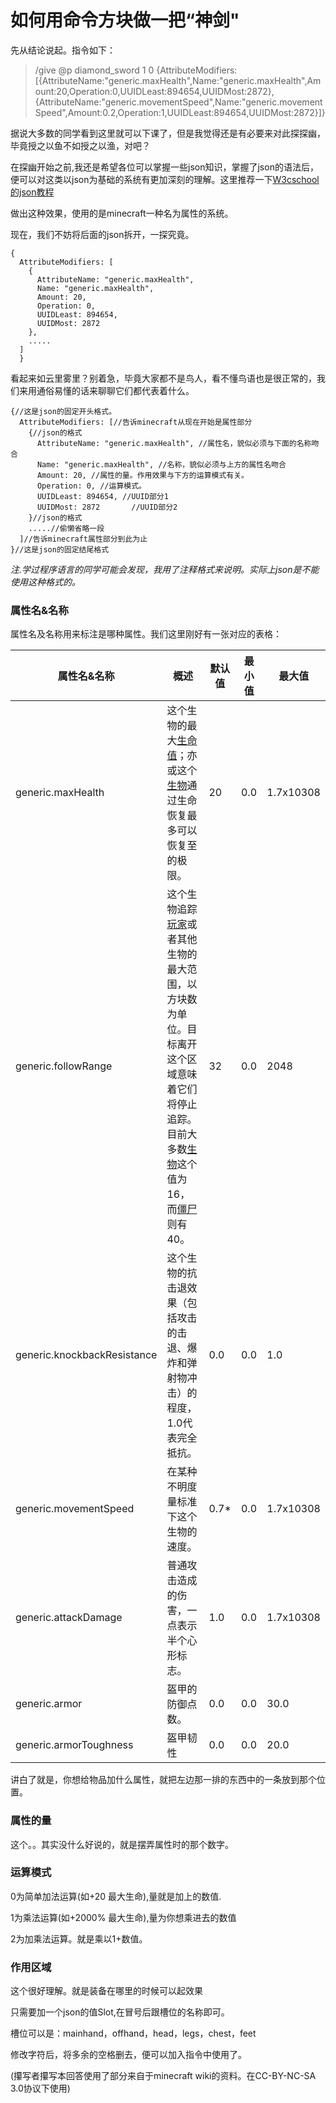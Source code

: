# 如何用命令方块做一把“神剑"  
先从结论说起。指令如下：  

> /give @p diamond_sword 1 0 {AttributeModifiers:[{AttributeName:"generic.maxHealth",Name:"generic.maxHealth",Amount:20,Operation:0,UUIDLeast:894654,UUIDMost:2872},{AttributeName:"generic.movementSpeed",Name:"generic.movementSpeed",Amount:0.2,Operation:1,UUIDLeast:894654,UUIDMost:2872}]}  

据说大多数的同学看到这里就可以下课了，但是我觉得还是有必要来对此探探幽，毕竟授之以鱼不如授之以渔，对吧？  

在探幽开始之前,我还是希望各位可以掌握一些json知识，掌握了json的语法后，便可以对这类以json为基础的系统有更加深刻的理解。这里推荐一下[W3cschool的json教程](http://www.w3school.com.cn/json/)

做出这种效果，使用的是minecraft一种名为属性的系统。  

现在，我们不妨将后面的json拆开，一探究竟。  

``` 
{  
  AttributeModifiers: [  
    {
      AttributeName: "generic.maxHealth",   
      Name: "generic.maxHealth",   
      Amount: 20,   
      Operation: 0,   
      UUIDLeast: 894654,   
      UUIDMost: 2872  
    },  
    .....
  ]  
  }  
```
看起来如云里雾里？别着急，毕竟大家都不是鸟人，看不懂鸟语也是很正常的，我们来用通俗易懂的话来聊聊它们都代表着什么。
```
{//这是json的固定开头格式。  
  AttributeModifiers: [//告诉minecraft从现在开始是属性部分  
    {//json的格式  
      AttributeName: "generic.maxHealth", //属性名，貌似必须与下面的名称吻合  
      Name: "generic.maxHealth", //名称，貌似必须与上方的属性名吻合  
      Amount: 20, //属性的量。作用效果与下方的运算模式有关。  
      Operation: 0, //运算模式。
      UUIDLeast: 894654, //UUID部分1  
      UUIDMost: 2872	   //UUID部分2  
    }//json的格式  
    .....//偷懒省略一段  
  ]//告诉minecraft属性部分到此为止  
}//这是json的固定结尾格式
```
*注.学过程序语言的同学可能会发现，我用了注释格式来说明。实际上json是不能使用这种格式的。*

### 属性名&名称

属性名及名称用来标注是哪种属性。我们这里刚好有一张对应的表格：

| 属性名&名称                      | 概述                                       | 默认值  | 最小值  | 最大值       |
| --------------------------- | ---------------------------------------- | ---- | ---- | --------- |
| generic.maxHealth           | 这个生物的最大[生命值](https://minecraft-zh.gamepedia.com/%E7%94%9F%E5%91%BD%E5%80%BC)；亦或这个[生物](https://minecraft-zh.gamepedia.com/%E7%94%9F%E7%89%A9)通过生命恢复最多可以恢复至的极限。 | 20   | 0.0  | 1.7x10308 |
| generic.followRange         | 这个生物追踪[玩家](https://minecraft-zh.gamepedia.com/%E7%8E%A9%E5%AE%B6)或者其他生物的最大范围，以方块数为单位。目标离开这个区域意味着它们将停止追踪。目前大多数[生物](https://minecraft-zh.gamepedia.com/%E7%94%9F%E7%89%A9)这个值为16，而[僵尸](https://minecraft-zh.gamepedia.com/%E5%83%B5%E5%B0%B8)则有40。 | 32   | 0.0  | 2048      |
| generic.knockbackResistance | 这个生物的抗击退效果（包括攻击的击退、爆炸和弹射物冲击）的程度，1.0代表完全抵抗。 | 0.0  | 0.0  | 1.0       |
| generic.movementSpeed       | 在某种不明度量标准下这个生物的速度。                       | 0.7* | 0.0  | 1.7x10308 |
| generic.attackDamage        | 普通攻击造成的伤害，一点表示半个心形标志。                    | 1.0  | 0.0  | 1.7x10308 |
| generic.armor               | 盔甲的防御点数。                                 | 0.0  | 0.0  | 30.0      |
| generic.armorToughness      | 盔甲韧性                                     | 0.0  | 0.0  | 20.0      |
讲白了就是，你想给物品加什么属性，就把左边那一排的东西中的一条放到那个位置。

### 属性的量

这个。。其实没什么好说的，就是摆弄属性时的那个数字。

### 运算模式

0为简单加法运算(如+20 最大生命),量就是加上的数值.

1为乘法运算(如+2000% 最大生命),量为你想乘进去的数值 

2为加乘法运算。就是乘以1+数值。

### 作用区域

这个很好理解。就是装备在哪里的时候可以起效果

只需要加一个json的值Slot,在冒号后跟槽位的名称即可。

槽位可以是：mainhand，offhand，head，legs，chest，feet




修改字符后，将多余的空格删去，便可以加入指令中使用了。  

(攥写者攥写本回答使用了部分来自于minecraft wiki的资料。在CC-BY-NC-SA 3.0协议下使用)  